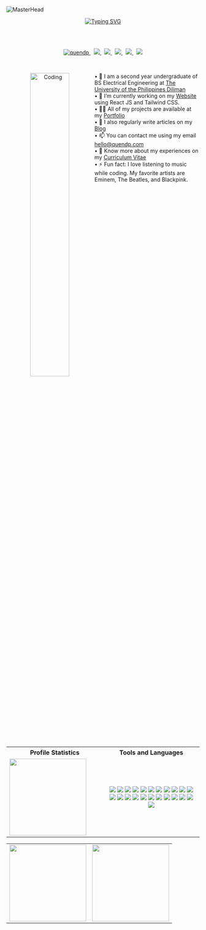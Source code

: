 ![MasterHead](https://thumbs.gfycat.com/BetterHandmadeGull-size_restricted.gif)

<p align="center">
  <a href="https://github.com/quendp">
    <img src="https://readme-typing-svg.demolab.com?font=Poppins&weight=500&size=32&duration=2500&pause=100&color=00FFD2&center=true&vCenter=true&multiline=true&repeat=true&width=800&height=100&lines=Quen+Del+Pilar;Software+Engineer+%7C+Full+Stack+Web+Developer" alt="Typing SVG" />
 </a>
</p>
<br>
<p align="center">
  <br>
    <a href="https://github.com/quendp/" target="blank">
  <img src="https://komarev.com/ghpvc/?username=quendp&label=Profile%20views&color=24283b&style=flat" alt="quendp" />
  </a>
    &nbsp;
  <a href="https://quendp.com/" target="blank">
   <img src="https://img.shields.io/badge/Website-quendp.com-24283b?style=flat-square">
  </a>
  &nbsp;
  <a href="https://linkedin.com/in/quendp/" target="blank">
    <img src="https://img.shields.io/badge/-Linkedin-24283b?style=flat-square&logo=linkedin">
  </a>
  &nbsp;
  <a href="mailto:hello@quendp.com">
    <img src="https://img.shields.io/badge/-Email-24283b?style=flat-square&logo=gmail&logoColor=white">
</a>
  &nbsp;
<a href="https://fb.com/itsquendp/" target="blank">
  <img src="https://img.shields.io/badge/-Facebook-24283b?style=flat-square&logo=facebook">
</a>
  &nbsp;
<a href="https://www.youtube.com/@quendp" target="blank">
  <img src="https://img.shields.io/badge/-YouTube-24283b?style=flat-square&logo=youtube">
</a>
</p>
<br>
<p align="center"> 
 <img align="left" alt="Coding" width="45%" src="https://qph.cf2.quoracdn.net/main-qimg-3bd139022dfbf3b91ec200318cc13148" />
</p>
                                                                                                                           
<dl>
<dd>
 <dl>
  <dd>
    &#8226; 🏫 I am a second year undergraduate of BS Electrical Engineering at <a href="https://up.edu.ph/"> The University of the Philippines Diliman </a>
  </dd>
        <dd>
    &#8226; 🔭 I’m currently working on my <a href="https://quendp.com"> Website </a> using React JS and Tailwind CSS.
  </dd>
  <dd>
    &#8226; 👨‍💻 All of my projects are available at my  <a href="https://quendp.com/portfolio/"> Portfolio </a>
  </dd>
  <dd>
    &#8226; 📝 I also regularly write articles on my <a href="https://quendp.com/blog/"> Blog </a>
  </dd>
  <dd>
    &#8226; 📫 You can contact me using my email <a href="mailto:hello@quendp.com"> hello@quendp.com </a>
  </dd>
  <dd>
    &#8226; 📄 Know more about my experiences on my <a href="https://quendp.com/curriculum-vitae/"> Curriculum Vitae </a>
  </dd>
   <dd>
    &#8226; ⚡ Fun fact: I love listening to music while coding. My favorite artists are Eminem, The Beatles, and Blackpink.
   </dd>
    </dl>
  </dd>
</dl>
</p>
<br>
<br>
<br>
<br>
<br>
<br>
<table width="100%">
<tr><th> Profile Statistics </th><th>Tools and Languages</th></tr>
<tr><td width="50%">
  <a href="https://github.com/quendp">
    <img height="200" src="https://github-stats-alpha.vercel.app/api?username=quendp&cc=1a1b26&tc=00FFD2&ic=fff&bc=0000">
  </a>
</td><td width="50%">
<p align="center">
  <img src="https://img.shields.io/badge/-JavaScript-24283b?style=flat-square&logo=javascript">
  <img src="https://img.shields.io/badge/-HTML-24283b?style=flat-square&logo=html5">
  <img src="https://img.shields.io/badge/-CSS-24283b?style=flat-square&logo=css3">
  <img src="https://img.shields.io/badge/-React JS-24283b?style=flat-square&logo=react">
  <img src="https://img.shields.io/badge/-Node JS-24283b?style=flat-square&logo=nodedotjs">
  <img src="https://img.shields.io/badge/-MySql-24283b?style=flat-square&logo=mysql"> 
  <img src="https://img.shields.io/badge/-PHP-24283b?style=flat-square&logo=php">
  <img src="https://img.shields.io/badge/-Express JS-24283b?style=flat-square&logo=express">   
  <img src="https://img.shields.io/badge/-Python-24283b?style=flat-square&logo=python">
  <img src="https://img.shields.io/badge/-Git-24283b?style=flat-square&logo=git">   
  <img src="https://img.shields.io/badge/-Bash-24283b?style=flat-square&logo=gnubash">
  <img src="https://img.shields.io/badge/-Bootstrap-24283b?style=flat-square&logo=bootstrap">
  <img src="https://img.shields.io/badge/-Tailwind-24283b?style=flat-square&logo=tailwindcss">
  <img src="https://img.shields.io/badge/-JWT-24283b?style=flat-square&logo=jsonwebtokens">
  <img src="https://img.shields.io/badge/-Axios-24283b?style=flat-square&logo=axios">
  <img src="https://img.shields.io/badge/-Sequelize-24283b?style=flat-square&logo=sequelize"> 
  <img src="https://img.shields.io/badge/-VS Code-24283b?style=flat-square&logo=visualstudiocode">   
  <img src="https://img.shields.io/badge/-GitHub-24283b?style=flat-square&logo=github">
  <img src="https://img.shields.io/badge/-Sass-24283b?style=flat-square&logo=sass">
  <img src="https://img.shields.io/badge/-AWS-24283b?style=flat-square&logo=amazonaws">
  <img src="https://img.shields.io/badge/-Photoshop-24283b?style=flat-square&logo=adobephotoshop">
  <img src="https://img.shields.io/badge/-Illustrator-24283b?style=flat-square&logo=adobeillustrator">
  <img src="https://img.shields.io/badge/-Figma-24283b?style=flat-square&logo=figma">
</p>
</td></tr> </table>

<table width="100%">
<tr></tr>
<tr><td width="50%">
    <img height="200" src="https://github-readme-stats.vercel.app/api?username=quendp&count_private=true&show_icons=true&theme=tokyonight&hide_border=true&custom_title=My%20GitHub%20Stats"/>
</td><td width="50%">
  <img height="200" src="https://github-readme-stats.vercel.app/api/top-langs/?username=quendp&langs_count=6&layout=compact&theme=tokyonight&hide_border=true&hide=HTML&custom_title=Top%20Languages"/>
</td></tr> </table>
